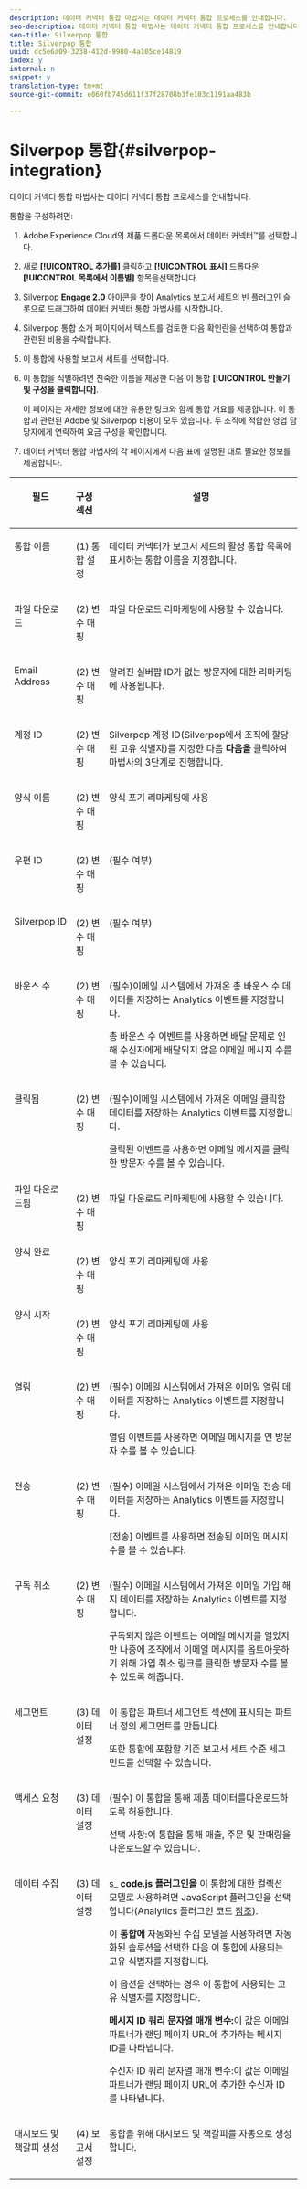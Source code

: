 ```yaml
---
description: 데이터 커넥터 통합 마법사는 데이터 커넥터 통합 프로세스를 안내합니다.
seo-description: 데이터 커넥터 통합 마법사는 데이터 커넥터 통합 프로세스를 안내합니다.
seo-title: Silverpop 통합
title: Silverpop 통합
uuid: dc5e6a09-3238-412d-9980-4a105ce14819
index: y
internal: n
snippet: y
translation-type: tm+mt
source-git-commit: e060fb745d611f37f28708b3fe103c1191aa483b

---
```



# Silverpop 통합{#silverpop-integration}

데이터 커넥터 통합 마법사는 데이터 커넥터 통합 프로세스를 안내합니다.

통합을 구성하려면:

1. Adobe Experience Cloud의 제품 드롭다운 목록에서 데이터 커넥터™를 선택합니다.
1. 새로 **[!UICONTROL 추가를]** 클릭하고 **[!UICONTROL 표시]** 드롭다운 **[!UICONTROL 목록에서 이름별]** 항목을선택합니다.
1. Silverpop **Engage 2.0** 아이콘을 찾아 Analytics 보고서 세트의 빈 플러그인 슬롯으로 드래그하여 데이터 커넥터 통합 마법사를 시작합니다.
1. Silverpop 통합 소개 페이지에서 텍스트를 검토한 다음 확인란을 선택하여 통합과 관련된 비용을 수락합니다.
1. 이 통합에 사용할 보고서 세트를 선택합니다.
1. 이 통합을 식별하려면 친숙한 이름을 제공한 다음 이 통합 **[!UICONTROL 만들기 및 구성을 클릭합니다]**.

   이 페이지는 자세한 정보에 대한 유용한 링크와 함께 통합 개요를 제공합니다. 이 통합과 관련된 Adobe 및 Silverpop 비용이 모두 있습니다. 두 조직에 적합한 영업 담당자에게 연락하여 요금 구성을 확인합니다.
1. 데이터 커넥터 통합 마법사의 각 페이지에서 다음 표에 설명된 대로 필요한 정보를 제공합니다.

<table id="table_74EC1EEBE7A548AB878AA40187EBCD30"> 
 <thead> 
  <tr valign="top"> 
   <th colname="col2" class="entry"> <p> <b>필드</b> </p> </th> 
   <th colname="col03" valign="top" align="left" class="entry"> <p> <b>구성 섹션</b> </p> </th> 
   <th colname="col3" class="entry"> <p> <b>설명</b> </p> </th> 
  </tr> 
 </thead>
 <tbody> 
  <tr valign="top"> 
   <td colname="col2" valign="top" align="left"> <p>통합 이름 </p> </td> 
   <td colname="col03"> <p>(1) 통합 설정 </p> </td> 
   <td colname="col3"> <p>데이터 커넥터가 보고서 세트의 활성 통합 목록에 표시하는 통합 이름을 지정합니다. </p> </td> 
  </tr> 
  <tr valign="top"> 
   <td colname="col2" valign="top" align="left"> <p>파일 다운로드 </p> </td> 
   <td colname="col03"> <p>(2) 변수 매핑 </p> </td> 
   <td colname="col3"> <p> 파일 다운로드 리마케팅에 사용할 수 있습니다. </p> </td> 
  </tr> 
  <tr valign="top"> 
   <td colname="col2"> <p> Email Address </p> </td> 
   <td colname="col03"> <p>(2) 변수 매핑 </p> </td> 
   <td colname="col3"> <p>알려진 실버팝 ID가 없는 방문자에 대한 리마케팅에 사용됩니다. </p> </td> 
  </tr> 
  <tr valign="top"> 
   <td colname="col2"> <p>계정 ID </p> </td> 
   <td colname="col03"> <p>(2) 변수 매핑 </p> </td> 
   <td colname="col3"> <p>Silverpop 계정 ID(Silverpop에서 조직에 할당된 고유 식별자)를 지정한 다음 <b>다음을</b> 클릭하여 마법사의 3단계로 진행합니다. </p> </td> 
  </tr> 
  <tr valign="top"> 
   <td colname="col2"> <p>양식 이름 </p> </td> 
   <td colname="col03"> <p>(2) 변수 매핑 </p> </td> 
   <td colname="col3"> <p>양식 포기 리마케팅에 사용 </p> </td> 
  </tr> 
  <tr valign="top"> 
   <td colname="col2"> <p>우편 ID </p> </td> 
   <td colname="col03"> <p>(2) 변수 매핑 </p> </td> 
   <td colname="col3"> <p>(필수 여부) </p> </td> 
  </tr> 
  <tr valign="top"> 
   <td colname="col2"> <p>Silverpop ID </p> </td> 
   <td colname="col03"> <p>(2) 변수 매핑 </p> </td> 
   <td colname="col3"> <p>(필수 여부) </p> </td> 
  </tr> 
  <tr valign="top"> 
   <td colname="col2"> <p> 바운스 수 </p> </td> 
   <td colname="col03"> <p>(2) 변수 매핑 </p> </td> 
   <td colname="col3"> <p>(필수)이메일 시스템에서 가져온 총 바운스 수 데이터를 저장하는 Analytics 이벤트를 지정합니다. </p> <p>총 바운스 수 이벤트를 사용하면 배달 문제로 인해 수신자에게 배달되지 않은 이메일 메시지 수를 볼 수 있습니다. </p> </td> 
  </tr> 
  <tr valign="top"> 
   <td colname="col2"> <p>클릭됨 </p> </td> 
   <td colname="col03"> <p>(2) 변수 매핑 </p> </td> 
   <td colname="col3"> <p>(필수)이메일 시스템에서 가져온 이메일 클릭함 데이터를 저장하는 Analytics 이벤트를 지정합니다. </p> <p>클릭된 이벤트를 사용하면 이메일 메시지를 클릭한 방문자 수를 볼 수 있습니다. </p> </td> 
  </tr> 
  <tr valign="top"> 
   <td colname="col2"> 파일 다운로드됨 </td> 
   <td colname="col03"> <p>(2) 변수 매핑 </p> </td> 
   <td colname="col3"> <p> 파일 다운로드 리마케팅에 사용할 수 있습니다. </p> </td> 
  </tr> 
  <tr valign="top"> 
   <td colname="col2"> 양식 완료 </td> 
   <td colname="col03"> <p>(2) 변수 매핑 </p> </td> 
   <td colname="col3"> <p>양식 포기 리마케팅에 사용 </p> </td> 
  </tr> 
  <tr valign="top"> 
   <td colname="col2"> 양식 시작 </td> 
   <td colname="col03"> <p>(2) 변수 매핑 </p> </td> 
   <td colname="col3"> <p>양식 포기 리마케팅에 사용 </p> </td> 
  </tr> 
  <tr valign="top"> 
   <td colname="col2"> <p>열림 </p> </td> 
   <td colname="col03"> <p>(2) 변수 매핑 </p> </td> 
   <td colname="col3"> <p>(필수) 이메일 시스템에서 가져온 이메일 열림 데이터를 저장하는 Analytics 이벤트를 지정합니다. </p> <p>열림 이벤트를 사용하면 이메일 메시지를 연 방문자 수를 볼 수 있습니다. </p> </td> 
  </tr> 
  <tr valign="top"> 
   <td colname="col2"> <p>전송 </p> </td> 
   <td colname="col03"> <p>(2) 변수 매핑 </p> </td> 
   <td colname="col3"> <p>(필수) 이메일 시스템에서 가져온 이메일 전송 데이터를 저장하는 Analytics 이벤트를 지정합니다. </p> <p>[전송] 이벤트를 사용하면 전송된 이메일 메시지 수를 볼 수 있습니다. </p> </td> 
  </tr> 
  <tr valign="top"> 
   <td colname="col2"> <p>구독 취소 </p> </td> 
   <td colname="col03"> <p>(2) 변수 매핑 </p> </td> 
   <td colname="col3"> <p>(필수) 이메일 시스템에서 가져온 이메일 가입 해지 데이터를 저장하는 Analytics 이벤트를 지정합니다. </p> <p>구독되지 않은 이벤트는 이메일 메시지를 열었지만 나중에 조직에서 이메일 메시지를 옵트아웃하기 위해 가입 취소 링크를 클릭한 방문자 수를 볼 수 있도록 해줍니다. </p> </td> 
  </tr> 
  <tr valign="top"> 
   <td colname="col2"> <p>세그먼트 </p> </td> 
   <td colname="col03"> <p>(3) 데이터 설정 </p> </td> 
   <td colname="col3"> <p>이 통합은 파트너 세그먼트 섹션에 표시되는 파트너 정의 세그먼트를 만듭니다. </p> <p>또한 통합에 포함할 기존 보고서 세트 수준 세그먼트를 선택할 수 있습니다. </p> </td> 
  </tr> 
  <tr valign="top"> 
   <td colname="col2"> <p> 액세스 요청 </p> </td> 
   <td colname="col03"> <p>(3) 데이터 설정 </p> </td> 
   <td colname="col3"> <p> (필수) <span class="uicontrol"> 이 통합을 통해 제품 데이터를</span>다운로드하도록 허용합니다. </p> <p>선택 사항:이 통합을 통해 매출, 주문 및 판매량을 다운로드할 수 있습니다. </p> </td> 
  </tr> 
  <tr valign="top"> 
   <td colname="col2"> <p>데이터 수집 </p> </td> 
   <td colname="col03"> <p>(3) 데이터 설정 </p> </td> 
   <td colname="col3"> <p>s_ <b>code.js 플러그인을</b> 이 통합에 대한 컬렉션 모델로 사용하려면 JavaScript 플러그인을 선택합니다(Analytics 플러그인 코드 <a href="../silverpop-overview/silverpop-analytics-code.md#concept-28e7c834a6804a949aa9306f8896b36e" format="dita" scope="local"> 참조</a>). </p> <p>이 <b>통합에</b> 자동화된 수집 모델을 사용하려면 자동화된 솔루션을 선택한 다음 이 통합에 사용되는 고유 식별자를 지정합니다. </p> <p>이 옵션을 선택하는 경우 이 통합에 사용되는 고유 식별자를 지정합니다. </p> <p> <b>메시지 ID 쿼리 문자열 매개 변수:</b>이 값은 이메일 파트너가 랜딩 페이지 URL에 추가하는 메시지 ID를 나타냅니다. </p> <p> <b></b> 수신자 ID 쿼리 문자열 매개 변수:이 값은 이메일 파트너가 랜딩 페이지 URL에 추가한 수신자 ID를 나타냅니다. </p> </td> 
  </tr> 
  <tr valign="top"> 
   <td colname="col2"> <p>대시보드 및 책갈피 생성 </p> </td> 
   <td colname="col03"> <p>(4) 보고서 설정 </p> </td> 
   <td colname="col3"> <p>통합을 위해 대시보드 및 책갈피를 자동으로 생성합니다. </p> </td> 
  </tr> 
 </tbody> 
</table>

